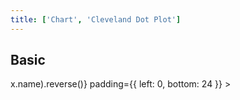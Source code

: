 ```yaml
---
title: ['Chart', 'Cleveland Dot Plot']
---
```


<script lang="ts">
	import { scaleBand, scaleTime } from 'd3-scale';
	import { addHours, addMinutes, format, startOfDay } from 'date-fns';
	import { formatNumberAsStyle } from 'svelte-ux/utils/number';
	import { sort } from 'd3-array';

	import Chart, { Svg } from '$lib/components/Chart.svelte';
	import Area from '$lib/components/Area.svelte';
	import AxisX from '$lib/components/AxisX.svelte';
	import AxisY from '$lib/components/AxisY.svelte';
	import Baseline from '$lib/components/Baseline.svelte';
	import ClevelandDotPlot from '$lib/components/ClevelandDotPlot.svelte';
	import HighlightLine from '$lib/components/HighlightLine.svelte';
	import Label from '$lib/components/Label.svelte';
	import Tooltip from '$lib/components/Tooltip.svelte';

	import Preview from '$lib/docs/Preview.svelte';
	import { createDateSeries, getRandomInteger } from '$lib/utils/genData';

	// const data = createDateSeries({ min: 50, max: 100, value: 'integer' });

	const count = 10;
	const now = startOfDay(new Date());
	let lastStartDate = now;

	const data = Array.from({ length: count }).map((_, i) => {
		const startDate = addMinutes(lastStartDate, getRandomInteger(0, 60));
		const endDate = addMinutes(startDate, getRandomInteger(0, 60));
		lastStartDate = startDate;
		return {
			name: `Item ${i + 1}`,
			startDate,
			endDate
		};
	});

	/*
	data.push({
		name: 'Item 2',
		startDate: addMinutes(now, 30),
		endDate: addMinutes(now, 160),
	})
	*/

	$: yDomain = data.map((x) => x.name).reverse()
	$: console.log({ data, yDomain })
</script>

## Basic

<Preview>
	<div class="h-[300px] p-4 border rounded">
		<Chart
			{data}
			x={['startDate', 'endDate']}
			xScale={scaleTime()}
			y="name"
			yScale={scaleBand()}
			yDomain={data.map((x) => x.name).reverse()}
			padding={{ left: 0, bottom: 24 }}
		>
			<Svg>
				<AxisY gridlines />
				<AxisX formatTick={(d) => format(d, 'h:mm aa')} />
				<Baseline y />
				<ClevelandDotPlot />
			</Svg>
		</Chart>
	</div>
</Preview>

